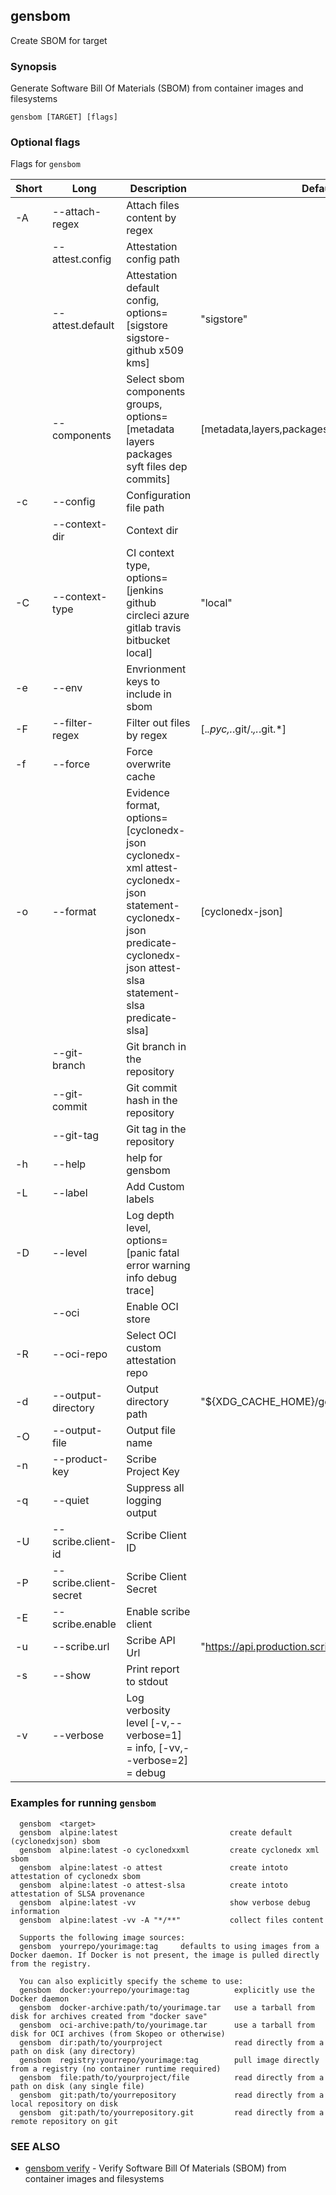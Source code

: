## gensbom

Create SBOM for target

### Synopsis

Generate Software Bill Of Materials (SBOM) from container images and filesystems

```
gensbom [TARGET] [flags]
```

### Optional flags 
Flags for `gensbom`


| Short | Long | Description | Default |
| --- | --- | --- | --- |
| -A | --attach-regex | Attach files content by regex | |
| | --attest.config | Attestation config path | |
| | --attest.default | Attestation default config, options=[sigstore sigstore-github x509 kms] | "sigstore" |
| | --components | Select sbom components groups, options=[metadata layers packages syft files dep commits] | [metadata,layers,packages,syft,files,dep,commits] |
| -c | --config | Configuration file path | |
| | --context-dir | Context dir | |
| -C | --context-type | CI context type, options=[jenkins github circleci azure gitlab travis bitbucket local] | "local" |
| -e | --env | Envrionment keys to include in sbom | |
| -F | --filter-regex | Filter out files by regex | [.*\.pyc,.*\.git/.*,.*\.git\.*] |
| -f | --force | Force overwrite cache | |
| -o | --format | Evidence format, options=[cyclonedx-json cyclonedx-xml attest-cyclonedx-json statement-cyclonedx-json predicate-cyclonedx-json attest-slsa statement-slsa predicate-slsa] | [cyclonedx-json] |
| | --git-branch | Git branch in the repository | |
| | --git-commit | Git commit hash in the repository | |
| | --git-tag | Git tag in the repository | |
| -h | --help | help for gensbom | |
| -L | --label | Add Custom labels | |
| -D | --level | Log depth level, options=[panic fatal error warning info debug trace] | |
| | --oci | Enable OCI store | |
| -R | --oci-repo | Select OCI custom attestation repo | |
| -d | --output-directory | Output directory path | "${XDG_CACHE_HOME}/gensbom" |
| -O | --output-file | Output file name | |
| -n | --product-key | Scribe Project Key | |
| -q | --quiet | Suppress all logging output | |
| -U | --scribe.client-id | Scribe Client ID | |
| -P | --scribe.client-secret | Scribe Client Secret | |
| -E | --scribe.enable | Enable scribe client | |
| -u | --scribe.url | Scribe API Url | "https://api.production.scribesecurity.com" |
| -s | --show | Print report to stdout | |
| -v | --verbose | Log verbosity level [-v,--verbose=1] = info, [-vv,--verbose=2] = debug | |


### Examples for running `gensbom`

```
  gensbom  <target>
  gensbom  alpine:latest                         create default (cyclonedxjson) sbom
  gensbom  alpine:latest -o cyclonedxxml         create cyclonedx xml sbom
  gensbom  alpine:latest -o attest               create intoto attestation of cyclonedx sbom 
  gensbom  alpine:latest -o attest-slsa          create intoto attestation of SLSA provenance
  gensbom  alpine:latest -vv                     show verbose debug information
  gensbom  alpine:latest -vv -A "*/**"           collect files content

  Supports the following image sources:
  gensbom  yourrepo/yourimage:tag     defaults to using images from a Docker daemon. If Docker is not present, the image is pulled directly from the registry.

  You can also explicitly specify the scheme to use:
  gensbom  docker:yourrepo/yourimage:tag          explicitly use the Docker daemon
  gensbom  docker-archive:path/to/yourimage.tar   use a tarball from disk for archives created from "docker save"
  gensbom  oci-archive:path/to/yourimage.tar      use a tarball from disk for OCI archives (from Skopeo or otherwise)
  gensbom  dir:path/to/yourproject                read directly from a path on disk (any directory)
  gensbom  registry:yourrepo/yourimage:tag        pull image directly from a registry (no container runtime required)
  gensbom  file:path/to/yourproject/file          read directly from a path on disk (any single file)
  gensbom  git:path/to/yourrepository             read directly from a local repository on disk
  gensbom  git:path/to/yourrepository.git         read directly from a remote repository on git

```

### SEE ALSO

* [gensbom verify](gensbom_verify.md)	 - Verify Software Bill Of Materials (SBOM) from container images and filesystems

